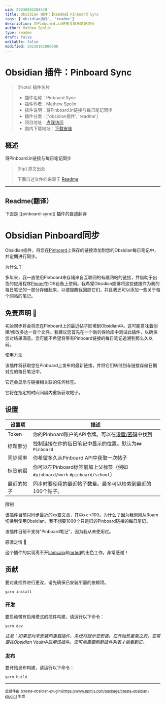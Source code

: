 ```yaml
---
uid: 20230803204539
title: Obsidian 插件：【Readme】Pinboard Sync
tags: ['obsidian插件', 'readme']
description: 将Pinboard.in链接与每日笔记同步
author: Mathew Spolin
type: readme
draft: false
editable: false
modified: 20230101000000
---
```


# Obsidian 插件：Pinboard Sync

> [!Note] 插件名片
> - 插件名称：Pinboard Sync
> - 插件作者：Mathew Spolin
> - 插件说明：将Pinboard.in链接与每日笔记同步
> - 插件分类：['obsidian插件', 'readme']
> - 项目地址：[点我访问](https://github.com/Automatt/obsidian-pinboard-sync)
> - 国内下载地址：[下载安装](https://pkmer.cn/products/plugin/pluginMarket/?pinboard-sync)

## 概述

将Pinboard.in链接与每日笔记同步



> [!tip] 原文出处
> 
>下面自述文件的来源于 [Readme](https://ghproxy.net/https://raw.githubusercontent.com/Automatt/obsidian-pinboard-sync/master/README.md)
> 

---

## Readme(翻译）

下面是 [[pinboard-sync]] 插件的自述翻译


# Obsidian Pinboard同步

Obsidian插件，将您在[Pinboard](http://Pinboard.in)上保存的链接添加到您的Obsidian每日笔记中，并定期进行同步。

为什么？

多年来，我一直使用Pinboard来存储来自互联网的有趣网站的链接，并借助于出色的应用程序[Pinner](http://pinnerapp.net)在iOS设备上使用。我希望Obsidian能够将这些链接作为我的每日笔记的一部分存储起来，以便提醒我回顾它们，并且我还可以添加一些关于每个网站的笔记。

## 免责声明 🚨

初始同步将会将您在Pinboard上的最近帖子回填到Obsidian中。这可能意味着创建/修改多达一百个文件。我建议您首先在一个新的保险库中测试此插件，以确保您对结果满意。您可能不希望将带有Pinboard链接的每日笔记追溯到那么久以前。

使用方法

该插件将获取您在Pinboard上发布的最新链接，并将它们转储到与链接存储日期对应的每日笔记中。

它还会显示与链接相关联的任何标签。

它将在指定的时间间隔内重新获取帖子。

## 设置

| 设置项         | 描述                                                                                      |
| --------------- | ------------------------------------------------------------------------------------------------ |
| Token           | 你的Pinboard账户的API令牌。可以在[设置/密码](https://pinboard.in/settings/password)中找到|
| 标题部分 | 控制链接在你的每日笔记中显示的位置。默认为`## Pinboard`    |
| 同步频率  | 你希望多久从Pinboard API中获取一次帖子                                      |
| 标签前缀      | 你可以在Pinboard标签前加上父标签（例如`#pinboard/work` `#pinboard/school`）   |
| 最近的帖子    | 同步时要使用的最近帖子数量。最多可以检索到最近的100个帖子。           |

限制

该插件目前只同步最近的xx篇文章，其中xx <100。为什么？因为我刚刚从Roam切换到使用Obsidian，我不想要1000个只是旧的Pinboard链接的每日笔记。

该插件目前不支持“Pinboard笔记”，因为我从未使用过。

感激之情 🙏

这个插件的实现离不开[liamcain](https://github.com/liamcain/obsidian-things-logbook)和[mrled](https://github.com/mrled/pinboardtool)的出色工作。非常感谢！

## 贡献

要对此插件进行更改，请先确保已安装所需的依赖项。

```
yarn install
```

### 开发

要启动带有启用模式的插件构建，请运行以下命令：

```
yarn dev
```

_注意：如果您尚未安装热重载插件，系统将提示您安装。在开始热重载之前，您需要在Obsidian Vault中启用该插件。您可能需要刷新插件列表才能看到它。_

### 发布

要开始发布构建，请运行以下命令：

```
yarn build
```

---

<sub>此插件由 (create-obsidian-plugin)[https://www.npmjs.com/package/create-obsidian-plugin] 生成</sub>



